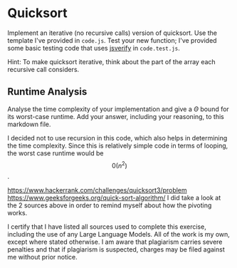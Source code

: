 # Quicksort

Implement an iterative (no recursive calls) version of quicksort. Use the
template I've provided in `code.js`. Test your new function; I've provided some
basic testing code that uses [jsverify](https://jsverify.github.io/) in
`code.test.js`.

Hint: To make quicksort iterative, think about the part of the array each
recursive call considers.

## Runtime Analysis

Analyse the time complexity of your implementation and give a $\Theta$ bound for
its worst-case runtime. Add your answer, including your reasoning, to this
markdown file.

I decided not to use recursion in this code, which also helps in determining the time complexity. Since this is relatively simple code in terms of looping, the worst case runtime would be $$0(n^2)$$.

https://www.hackerrank.com/challenges/quicksort3/problem 
https://www.geeksforgeeks.org/quick-sort-algorithm/
I did take a look at the 2 sources above in order to remind myself about how the pivoting works.

I certify that I have listed all sources used to complete this exercise, including the use of any Large Language Models. All of the work is my own, except where stated otherwise. I am aware that plagiarism carries severe penalties and that if plagiarism is suspected, charges may be filed against me without prior notice.
